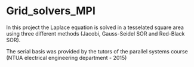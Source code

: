 # Grid_solvers_MPI
In this project the Laplace equation is solved in a tesselated square area using three different methods (Jacobi, Gauss-Seidel SOR and Red-Black SOR). 

The serial basis was provided by the tutors of the parallel systems course (NTUA electrical engineering department - 2015)

